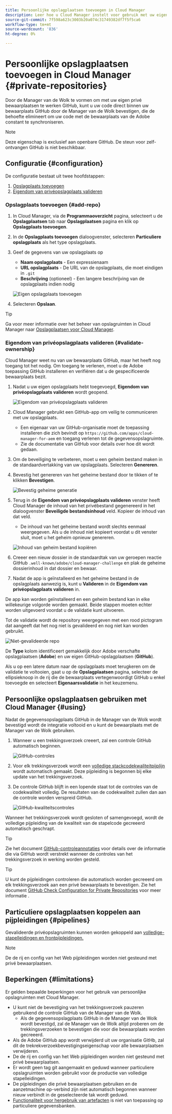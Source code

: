 ```yaml
---
title: Persoonlijke opslagplaatsen toevoegen in Cloud Manager
description: Leer hoe u Cloud Manager instelt voor gebruik met uw eigen persoonlijke GitHub-opslagruimten.
source-git-commit: 7f598a623c3003b20a074c31749382df7f5f5ca6
workflow-type: tm+mt
source-wordcount: '836'
ht-degree: 0%

---
```



# Persoonlijke opslagplaatsen toevoegen in Cloud Manager {#private-repositories}

Door de Manager van de Wolk te vormen om met uw eigen privé bewaarplaatsen te werken GitHub, kunt u uw code direct binnen uw bewaarplaats GitHub door de Manager van de Wolk bevestigen, die de behoefte elimineert om uw code met de bewaarplaats van de Adobe constant te synchroniseren.

>[!NOTE]
>
>Deze eigenschap is exclusief aan openbare GitHub. De steun voor zelf-ontvangen GitHub is niet beschikbaar.

## Configuratie {#configuration}

De configuratie bestaat uit twee hoofdstappen:

1. [Opslagplaats toevoegen](#add-repo)
1. [Eigendom van privéopslagplaats valideren](#validate-ownership)

### Opslagplaats toevoegen {#add-repo}

1. In Cloud Manager, via de **Programmaoverzicht** pagina, selecteert u de **Opslagplaatsen** tab naar **Opslagplaatsen** pagina en klik op **Opslagplaats toevoegen**.

1. In de **Opslagplaats toevoegen** dialoogvenster, selecteren **Particuliere opslagplaats** als het type opslagplaats.

1. Geef de gegevens van uw opslagplaats op

   * **Naam opslagplaats** - Een expressienaam
   * **URL opslagplaats** - De URL van de opslagplaats, die moet eindigen in `.git`
   * **Beschrijving** (optioneel) - Een langere beschrijving van de opslagplaats indien nodig

   ![Eigen opslagplaats toevoegen](/help/implementing/cloud-manager/assets/repos/add-own-github.png)

1. Selecteren **Opslaan**.

>[!TIP]
>
>Ga voor meer informatie over het beheer van opslagruimten in Cloud Manager naar [Opslagplaatsen voor Cloud Manager](/help/implementing/cloud-manager/managing-code/managing-repositories.md).

### Eigendom van privéopslagplaats valideren {#validate-ownership}

Cloud Manager weet nu van uw bewaarplaats GitHub, maar het heeft nog toegang tot het nodig. Om toegang te verlenen, moet u de Adobe toepassing GitHub installeren en verifiëren dat u de gespecificeerde bewaarplaats bezit.

1. Nadat u uw eigen opslagplaats hebt toegevoegd, **Eigendom van privéopslagplaats valideren** wordt geopend.

   ![Eigendom van privéopslagplaats valideren](/help/implementing/cloud-manager/assets/repos/private-repo-validate.png)

1. Cloud Manager gebruikt een GitHub-app om veilig te communiceren met uw opslagplaats.
   * Een eigenaar van uw GitHub-organisatie moet de toepassing installeren die zich bevindt op `https://github.com/apps/cloud-manager-for-aem` en toegang verlenen tot de gegevensopslagruimte.
   * Zie de documentatie van GitHub voor details over hoe dit wordt gedaan.

1. Om de beveiliging te verbeteren, moet u een geheim bestand maken in de standaardvertakking van uw opslagplaats. Selecteren **Genereren**.

1. Bevestig het genereren van het geheime bestand door te tikken of te klikken **Bevestigen**.

   ![Bevestig geheime generatie](/help/implementing/cloud-manager/assets/repos/confirm-generation.png)

1. Terug in de **Eigendom van privéopslagplaats valideren** venster heeft Cloud Manager de inhoud van het privébestand gegenereerd in het dialoogvenster **Beveiligde bestandsinhoud** veld. Kopieer de inhoud van dat veld.

   * De inhoud van het geheime bestand wordt slechts eenmaal weergegeven. Als u de inhoud niet kopieert voordat u dit venster sluit, moet u het geheim opnieuw genereren.

   ![Inhoud van geheim bestand kopiëren](/help/implementing/cloud-manager/assets/repos/new-secret.png)

1. Creeer een nieuw dossier in de standaardtak van uw geroepen reactie GitHub `.well-known/adobe/cloud-manager-challenge` en plak de geheime dossierinhoud in dat dossier en bewaar.

1. Nadat de app is geïnstalleerd en het geheime bestand in de opslagplaats aanwezig is, kunt u **Valideren** in de **Eigendom van privéopslagplaats valideren** in.

De app kan worden geïnstalleerd en een geheim bestand kan in elke willekeurige volgorde worden gemaakt. Beide stappen moeten echter worden uitgevoerd voordat u de validatie kunt uitvoeren.

Tot de validatie wordt de repository weergegeven met een rood pictogram dat aangeeft dat het nog niet is gevalideerd en nog niet kan worden gebruikt.

![Niet-gevalideerde repo](/help/implementing/cloud-manager/assets/repos/unvalidated-repo.png)

De **Type** kolom identificeert gemakkelijk door Adobe verschafte opslagplaatsen (**Adobe**) en uw eigen GitHub-opslagplaatsen (**GitHub**).

Als u op een latere datum naar de opslagplaats moet terugkeren om de validatie te voltooien, gaat u op de **Opslagplaatsen** pagina, selecteer de ellipsieknoop in de rij die de bewaarplaats vertegenwoordigt GitHub u enkel toevoegde en selecteert **Eigenaarsvalidatie** in het keuzemenu.

## Persoonlijke opslagplaatsen gebruiken met Cloud Manager {#using}

Nadat de gegevensopslagplaats GitHub in de Manager van de Wolk wordt bevestigd wordt de integratie voltooid en u kunt de bewaarplaats met de Manager van de Wolk gebruiken.

1. Wanneer u een trekkingsverzoek creeert, zal een controle GitHub automatisch beginnen.

   ![GitHub-controles](/help/implementing/cloud-manager/assets/repos/github-checks.png)

1. Voor elk trekkingsverzoek wordt een [volledige stackcodekwaliteitpijplijn](/help/implementing/cloud-manager/configuring-pipelines/introduction-ci-cd-pipelines.md) wordt automatisch gemaakt. Deze pijpleiding is begonnen bij elke update van het trekkingsverzoek.

1. De controle GitHub blijft in een lopende staat tot de controles van de codekwaliteit volledig. De resultaten van de codekwaliteit zullen dan aan de controle worden verspreid GitHub.

   ![GitHub-kwaliteitscontroles](/help/implementing/cloud-manager/assets/repos/github-code-quality.png)

Wanneer het trekkingsverzoek wordt gesloten of samengevoegd, wordt de volledige pijpleiding van de kwaliteit van de stapelcode gecreeerd automatisch geschrapt.

>[!TIP]
>
>Zie het document [GitHub-controleannotaties](github-annotations.md) voor details over de informatie die via GitHub wordt verstrekt wanneer de controles van het trekkingsverzoek in werking worden gesteld.

>[!TIP]
>
>U kunt de pijpleidingen controleren die automatisch worden gecreeerd om elk trekkingsverzoek aan een privé bewaarplaats te bevestigen. Zie het document [GitHub Check Configuration for Private Repositories](github-check-config.md) voor meer informatie .

## Particuliere opslagplaatsen koppelen aan pijpleidingen {#pipelines}

Gevalideerde privéopslagruimten kunnen worden gekoppeld aan [volledige-stapelleidingen en frontpijpleidingen.](/help/implementing/cloud-manager/configuring-pipelines/introduction-ci-cd-pipelines.md)

>[!NOTE]
>
>De de rij en config van het Web pijpleidingen worden niet gesteund met privé bewaarplaatsen.

## Beperkingen {#limitations}

Er gelden bepaalde beperkingen voor het gebruik van persoonlijke opslagruimten met Cloud Manager.

* U kunt niet de bevestiging van het trekkingsverzoek pauzeren gebruikend de controle GitHub van de Manager van de Wolk.
   * Als de gegevensopslagplaats GitHub in de Manager van de Wolk wordt bevestigd, zal de Manager van de Wolk altijd proberen om de trekkingsverzoeken te bevestigen die voor die bewaarplaats worden gecreeerd.
* Als de Adobe GitHub app wordt verwijderd uit uw organisatie GitHb, zal dit de trekrekverzoekbevestigingseigenschap voor alle bewaarplaatsen verwijderen.
* De de rij en config van het Web pijpleidingen worden niet gesteund met privé bewaarplaatsen.
* Er wordt geen tag git aangemaakt en geduwd wanneer particuliere opslagruimten worden gebruikt voor de productie van volledige stapelleidingen.
* De pijpleidingen die privé bewaarplaatsen gebruiken en de aanzetmachine op-verbind zijn niet automatisch begonnen wanneer nieuw verbindt in de geselecteerde tak wordt geduwd.
* [Functionaliteit voor hergebruik van artefacten](/help/implementing/cloud-manager/getting-access-to-aem-in-cloud/setting-up-project.md#build-artifact-reuse) is niet van toepassing op particuliere gegevensbanken.
